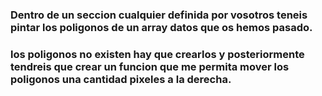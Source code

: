 ### Dentro de un seccion cualquier definida por vosotros teneis pintar los poligonos de un array datos que os hemos pasado.

### los poligonos no existen hay que crearlos y posteriormente tendreis que crear un funcion que me permita mover los poligonos una cantidad pixeles a la derecha.